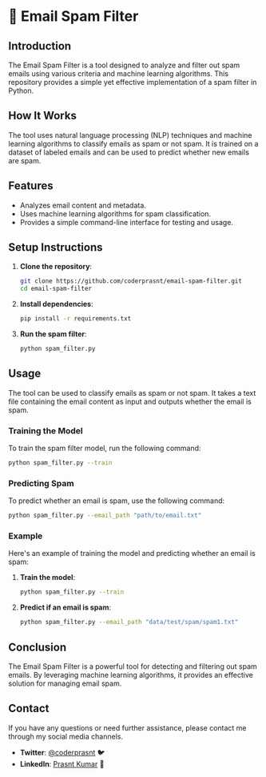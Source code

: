 # 📧 Email Spam Filter

## Introduction
The Email Spam Filter is a tool designed to analyze and filter out spam emails using various criteria and machine learning algorithms. This repository provides a simple yet effective implementation of a spam filter in Python.

## How It Works
The tool uses natural language processing (NLP) techniques and machine learning algorithms to classify emails as spam or not spam. It is trained on a dataset of labeled emails and can be used to predict whether new emails are spam.

## Features
- Analyzes email content and metadata.
- Uses machine learning algorithms for spam classification.
- Provides a simple command-line interface for testing and usage.

## Setup Instructions
1. **Clone the repository**:
    ```bash
    git clone https://github.com/coderprasnt/email-spam-filter.git
    cd email-spam-filter
    ```

2. **Install dependencies**:
    ```bash
    pip install -r requirements.txt
    ```

3. **Run the spam filter**:
    ```bash
    python spam_filter.py
    ```

## Usage
The tool can be used to classify emails as spam or not spam. It takes a text file containing the email content as input and outputs whether the email is spam.

### Training the Model
To train the spam filter model, run the following command:
```bash
python spam_filter.py --train
```

### Predicting Spam
To predict whether an email is spam, use the following command:
```bash
python spam_filter.py --email_path "path/to/email.txt"
```

### Example
Here's an example of training the model and predicting whether an email is spam:
1. **Train the model**:
    ```bash
    python spam_filter.py --train
    ```

2. **Predict if an email is spam**:
    ```bash
    python spam_filter.py --email_path "data/test/spam/spam1.txt"
    ```

## Conclusion
The Email Spam Filter is a powerful tool for detecting and filtering out spam emails. By leveraging machine learning algorithms, it provides an effective solution for managing email spam.

## Contact
If you have any questions or need further assistance, please contact me through my social media channels.

- **Twitter**: [@coderprasnt](https://twitter.com/coderprasnt) 🐦
- **LinkedIn**: [Prasnt Kumar](https://linkedin.com/in/prasntkumar) 💼
